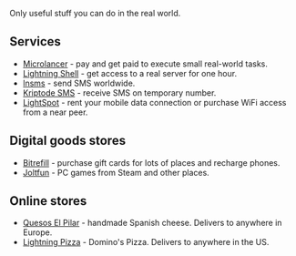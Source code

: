 Only useful stuff you can do in the real world.

Services
--------

  * [Microlancer](https://microlancer.io/?ref=70) - pay and get paid to execute small real-world tasks.
  * [Lightning Shell](https://lnsh.pw/) - get access to a real server for one hour.
  * [lnsms](https://lnsms.world/) - send SMS worldwide.
  * [Kriptode SMS](https://kriptode.com/receivesms/index.html) - receive SMS on temporary number.
  * [LightSpot](https://play.google.com/store/apps/details?id=com.pseudozach.lightspot) - rent your mobile data connection or purchase WiFi access from a near peer.

Digital goods stores
-------------

  * [Bitrefill](https://www.bitrefill.com/) - purchase gift cards for lots of places and recharge phones.
  * [Joltfun](https://joltfun.com/) - PC games from Steam and other places.

Online stores
-------------

  * [Quesos El Pilar](https://quesoselpilar.com/bitcoin-lightning/) - handmade Spanish cheese. Delivers to anywhere in Europe.
  * [Lightning Pizza](https://ln.pizza/) - Domino's Pizza. Delivers to anywhere in the US.

